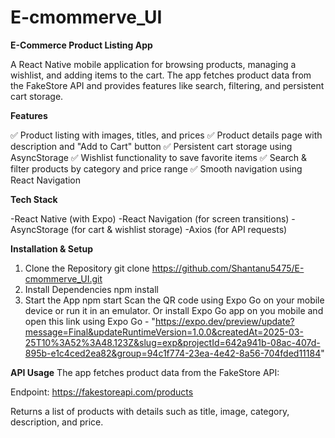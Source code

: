 # E-cmommerve_UI

**E-Commerce Product Listing App**

A React Native mobile application for browsing products, managing a wishlist, and adding items to the cart. The app fetches product data from the FakeStore API and provides features like search, filtering, and persistent cart storage.

**Features**

✅ Product listing with images, titles, and prices
✅ Product details page with description and "Add to Cart" button
✅ Persistent cart storage using AsyncStorage
✅ Wishlist functionality to save favorite items
✅ Search & filter products by category and price range
✅ Smooth navigation using React Navigation

**Tech Stack**

-React Native (with Expo)
-React Navigation (for screen transitions)
-AsyncStorage (for cart & wishlist storage)
-Axios (for API requests)

**Installation & Setup**

1. Clone the Repository
   git clone https://github.com/Shantanu5475/E-cmommerve_UI.git
2. Install Dependencies
   npm install
3. Start the App
   npm start
   Scan the QR code using Expo Go on your mobile device or run it in an emulator.
   Or install Expo Go app on you mobile and open this link using Expo Go - "https://expo.dev/preview/update?message=Final&updateRuntimeVersion=1.0.0&createdAt=2025-03-25T10%3A52%3A48.123Z&slug=exp&projectId=642a941b-08ac-407d-895b-e1c4ced2ea82&group=94c1f774-23ea-4e42-8a56-704fded11184"

**API Usage**
The app fetches product data from the FakeStore API:

Endpoint: https://fakestoreapi.com/products

Returns a list of products with details such as title, image, category, description, and price.
